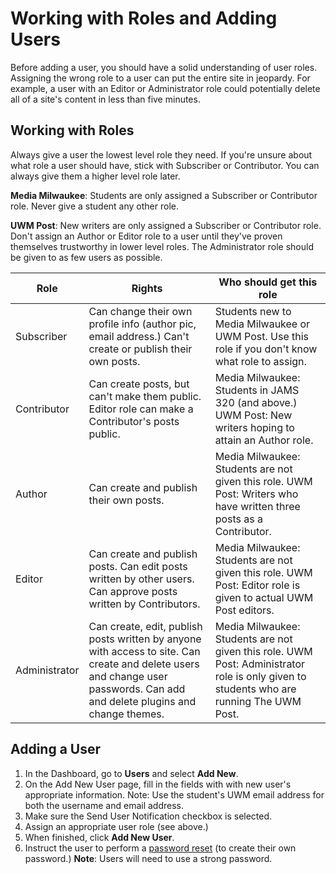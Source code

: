# Working with Roles and Adding Users

Before adding a user, you should have a solid understanding of user roles. Assigning the wrong role to a user can put the entire site in jeopardy. For example, a user with an Editor or Administrator role could potentially delete all of a site's content in less than five minutes.

## Working with Roles

Always give a user the lowest level role they need. If you're unsure about what role a user should have, stick with Subscriber or Contributor. You can always give them a higher level role later.

**Media Milwaukee**: Students are only assigned a Subscriber or Contributor role. Never give a student any other role.

**UWM Post**: New writers are only assigned a Subscriber or Contributor role. Don't assign an Author or Editor role to a user until they've proven themselves trustworthy in lower level roles. The Administrator role should be given to as few users as possible.

| Role          | Rights                                                                                                                                                                      | Who should get this role                                                                                                                |
| ------------- | --------------------------------------------------------------------------------------------------------------------------------------------------------------------------- | --------------------------------------------------------------------------------------------------------------------------------------- |
| Subscriber    | Can change their own profile info (author pic, email address.) Can't create or publish their own posts.                                                                     | Students new to Media Milwaukee or UWM Post. Use this role if you don't know what role to assign.                                       |
| Contributor   | Can create posts, but can't make them public. Editor role can make a Contributor's posts public.                                                                            | Media Milwaukee: Students in JAMS 320 (and above.) UWM Post: New writers hoping to attain an Author role.                               |
| Author        | Can create and publish their own posts.                                                                                                                                     | Media Milwaukee: Students are not given this role. UWM Post: Writers who have written three posts as a Contributor.                     |
| Editor        | Can create and publish posts. Can edit posts written by other users. Can approve posts written by Contributors.                                                             | Media Milwaukee: Students are not given this role. UWM Post: Editor role is given to actual UWM Post editors.                           |
| Administrator | Can create, edit, publish posts written by anyone with access to site. Can create and delete users and change user passwords. Can add and delete plugins and change themes. | Media Milwaukee: Students are not given this role. UWM Post: Administrator role is only given to students who are running The UWM Post. |

## Adding a User

1. In the Dashboard, go to **Users** and select **Add New**.
2. On the Add New User page, fill in the fields with with new user's appropriate information. Note: Use the student's UWM email address for both the username and email address.
3. Make sure the Send User Notification checkbox is selected.
4. Assign an appropriate user role (see above.)
5. When finished, click **Add New User**.&#x20;
6. Instruct the user to perform a [password reset](../accessing-the-news-site/resetting-your-password.md) (to create their own password.) **Note**: Users will need to use a strong password.&#x20;
